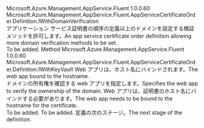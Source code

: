 <Type Name="IWithDomainVerificationFromWebApp" FullName="Microsoft.Azure.Management.AppService.Fluent.AppServiceCertificateOrder.Definition.IWithDomainVerificationFromWebApp">
  <TypeSignature Language="C#" Value="public interface IWithDomainVerificationFromWebApp : Microsoft.Azure.Management.AppService.Fluent.AppServiceCertificateOrder.Definition.IWithDomainVerification" />
  <TypeSignature Language="ILAsm" Value=".class public interface auto ansi abstract IWithDomainVerificationFromWebApp implements class Microsoft.Azure.Management.AppService.Fluent.AppServiceCertificateOrder.Definition.IWithDomainVerification" />
  <TypeSignature Language="DocId" Value="T:Microsoft.Azure.Management.AppService.Fluent.AppServiceCertificateOrder.Definition.IWithDomainVerificationFromWebApp" />
  <TypeSignature Language="VB.NET" Value="Public Interface IWithDomainVerificationFromWebApp&#xA;Implements IWithDomainVerification" />
  <TypeSignature Language="F#" Value="type IWithDomainVerificationFromWebApp = interface&#xA;    interface IWithDomainVerification" />
  <AssemblyInfo>
    <AssemblyName>Microsoft.Azure.Management.AppService.Fluent</AssemblyName>
    <AssemblyVersion>1.0.0.60</AssemblyVersion>
  </AssemblyInfo>
  <Interfaces>
    <Interface>
      <InterfaceName>Microsoft.Azure.Management.AppService.Fluent.AppServiceCertificateOrder.Definition.IWithDomainVerification</InterfaceName>
    </Interface>
  </Interfaces>
  <Docs>
    <summary>
            <span data-ttu-id="1ec5b-101">アプリケーション サービス証明書の順序の定義以上のドメインを設定する検証メソッドを許可します。</span><span class="sxs-lookup"><span data-stu-id="1ec5b-101">An app service certificate order definition allowing more domain verification methods to be set.</span></span>
            </summary>
    <remarks>To be added.</remarks>
  </Docs>
  <Members>
    <Member MemberName="WithWebAppVerification">
      <MemberSignature Language="C#" Value="public Microsoft.Azure.Management.AppService.Fluent.AppServiceCertificateOrder.Definition.IWithKeyVault WithWebAppVerification (Microsoft.Azure.Management.AppService.Fluent.IWebAppBase webApp);" />
      <MemberSignature Language="ILAsm" Value=".method public hidebysig newslot virtual instance class Microsoft.Azure.Management.AppService.Fluent.AppServiceCertificateOrder.Definition.IWithKeyVault WithWebAppVerification(class Microsoft.Azure.Management.AppService.Fluent.IWebAppBase webApp) cil managed" />
      <MemberSignature Language="DocId" Value="M:Microsoft.Azure.Management.AppService.Fluent.AppServiceCertificateOrder.Definition.IWithDomainVerificationFromWebApp.WithWebAppVerification(Microsoft.Azure.Management.AppService.Fluent.IWebAppBase)" />
      <MemberSignature Language="VB.NET" Value="Public Function WithWebAppVerification (webApp As IWebAppBase) As IWithKeyVault" />
      <MemberSignature Language="F#" Value="abstract member WithWebAppVerification : Microsoft.Azure.Management.AppService.Fluent.IWebAppBase -&gt; Microsoft.Azure.Management.AppService.Fluent.AppServiceCertificateOrder.Definition.IWithKeyVault" Usage="iWithDomainVerificationFromWebApp.WithWebAppVerification webApp" />
      <MemberType>Method</MemberType>
      <AssemblyInfo>
        <AssemblyName>Microsoft.Azure.Management.AppService.Fluent</AssemblyName>
        <AssemblyVersion>1.0.0.60</AssemblyVersion>
      </AssemblyInfo>
      <ReturnValue>
        <ReturnType>Microsoft.Azure.Management.AppService.Fluent.AppServiceCertificateOrder.Definition.IWithKeyVault</ReturnType>
      </ReturnValue>
      <Parameters>
        <Parameter Name="webApp" Type="Microsoft.Azure.Management.AppService.Fluent.IWebAppBase" />
      </Parameters>
      <Docs>
        <param name="webApp"><span data-ttu-id="1ec5b-102">Web アプリは、ホスト名にバインドされます。</span><span class="sxs-lookup"><span data-stu-id="1ec5b-102">The web app bound to the hostname.</span></span></param>
        <summary>
            <span data-ttu-id="1ec5b-103">ドメインの所有権を確認する web アプリを指定します。</span><span class="sxs-lookup"><span data-stu-id="1ec5b-103">Specifies the web app to verify the ownership of the domain.</span></span> <span data-ttu-id="1ec5b-104">Web アプリは、証明書のホスト名にバインドする必要があります。</span><span class="sxs-lookup"><span data-stu-id="1ec5b-104">The web app needs to be bound to the hostname for the certificate.</span></span>
            </summary>
        <returns>To be added.</returns>
        <remarks>To be added.</remarks>
        <return><span data-ttu-id="1ec5b-105">定義の次のステージ。</span><span class="sxs-lookup"><span data-stu-id="1ec5b-105">The next stage of the definition.</span></span></return>
      </Docs>
    </Member>
  </Members>
</Type>